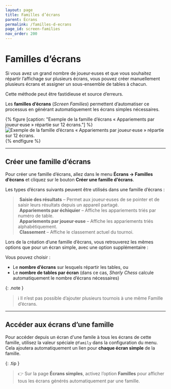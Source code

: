 ```yaml
---
layout: page
title: Familles d’écrans
parent: Écrans
permalink: /familles-d-ecrans
page_id: screen-families
nav_order: 200
---
```


# Familles d’écrans

Si vous avez un grand nombre de joueur·euses et que vous souhaitez répartir l’affichage sur plusieurs écrans, vous pouvez créer manuellement plusieurs écrans et assigner un sous-ensemble de tables à chacun.

Cette méthode peut être fastidieuse et source d’erreurs.

Les **familles d’écrans** (_Screen Families_) permettent d’automatiser ce processus en générant automatiquement les écrans simples nécessaires.

{% figure [caption: "Exemple de la famille d’écrans « Appariements par joueur·euse » répartie sur 12 écrans."] %}
![Exemple de la famille d’écrans « Appariements par joueur·euse » répartie sur 12 écrans.](/assets/images/players-screen.jpg)
{% endfigure %}

---

## Créer une famille d’écrans

Pour créer une famille d’écrans, allez dans le menu **Écrans → Familles d’écrans** et cliquez sur le bouton **Créer une famille d’écrans**.

Les types d’écrans suivants peuvent être utilisés dans une famille d’écrans :

> <i class="bi-pencil" style="padding-right: 0.3rem"></i> **Saisie des résultats** – Permet aux joueur·euses de se pointer et de saisir leurs résultats depuis un appareil partagé.<br />
> <i class="bi-card-list" style="padding-right: 0.3rem"></i> **Appariements par échiquier** – Affiche les appariements triés par numéro de table.<br />
> <i class="bi-people" style="padding-right: 0.3rem"></i> **Appariements par joueur·euse** – Affiche les appariements triés alphabétiquement.<br />
> <i class="bi-trophy" style="padding-right: 0.3rem"></i> **Classement** – Affiche le classement actuel du tournoi.<br />

Lors de la création d’une famille d’écrans, vous retrouverez les mêmes options que pour un écran simple, avec une option supplémentaire :

Vous pouvez choisir :

- Le **nombre d’écrans** sur lesquels répartir les tables, ou
- Le **nombre de tables par écran** (dans ce cas, _Sharly Chess_ calcule automatiquement le nombre d’écrans nécessaires)

{: .note }
> :information_source: Il n’est pas possible d’ajouter plusieurs tournois à une même Famille d’écrans.

---

## Accéder aux écrans d’une famille

Pour accéder depuis un écran d'une famile à tous les écrans de cette famille, utilisez la valeur spéciale `@family` dans la configuration du menu.
Cela ajoutera automatiquement un lien pour **chaque écran simple** de la famille.

{: .tip }
> :point_right: Sur la page **Écrans simples**, activez l’option **Familles** pour afficher tous les écrans générés automatiquement par une famille.
